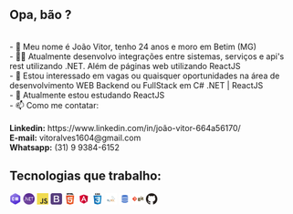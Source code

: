 

<h2><b>Opa, bão ?</b></h2> <br>
- 👋 Meu nome é João Vitor, tenho 24 anos e moro em Betim (MG) <br>
- 👨‍💻 Atualmente desenvolvo integrações entre sistemas, serviços e api's rest utilizando .NET. Além de páginas web utilizando ReactJS <br>
- 👀 Estou interessado em vagas ou quaisquer oportunidades na área de desenvolvimento WEB Backend ou FullStack em C# .NET | ReactJS <br>
- 🌱 Atualmente estou estudando ReactJS <br>
- 📫 Como me contatar: <br>
<br><b>Linkedin:</b> https://www.linkedin.com/in/joão-vitor-664a56170/
<br><b>E-mail:</b> vitoralves1604@gmail.com
<br><b>Whatsapp:</b> (31) 9 9384-6152


##  Tecnologias que trabalho:

<code><img height="20" title="C#" src="https://raw.githubusercontent.com/github/explore/80688e429a7d4ef2fca1e82350fe8e3517d3494d/topics/csharp/csharp.png"></code> 
<code><img height="20" title=".NET" src="https://raw.githubusercontent.com/github/explore/80688e429a7d4ef2fca1e82350fe8e3517d3494d/topics/dotnet/dotnet.png"></code> 
<code><img height="20" title="JS"  src="https://raw.githubusercontent.com/github/explore/80688e429a7d4ef2fca1e82350fe8e3517d3494d/topics/javascript/javascript.png"></code> 
<code><img title="Bootstrap" height="20" src="https://raw.githubusercontent.com/github/explore/80688e429a7d4ef2fca1e82350fe8e3517d3494d/topics/bootstrap/bootstrap.png"></code>
<code><img title="HTML" height="20" src="https://raw.githubusercontent.com/github/explore/80688e429a7d4ef2fca1e82350fe8e3517d3494d/topics/html/html.png"></code>
<code><img title="Angular" height="20" src="https://raw.githubusercontent.com/github/explore/80688e429a7d4ef2fca1e82350fe8e3517d3494d/topics/angular/angular.png"></code>
<code><img  title="CSS" height="20" src="https://raw.githubusercontent.com/github/explore/80688e429a7d4ef2fca1e82350fe8e3517d3494d/topics/css/css.png"></code>
<code><img title="MySQL" height="20" src="https://raw.githubusercontent.com/github/explore/80688e429a7d4ef2fca1e82350fe8e3517d3494d/topics/mysql/mysql.png"></code>
<code><img title="SQL" height="20" src="https://raw.githubusercontent.com/github/explore/80688e429a7d4ef2fca1e82350fe8e3517d3494d/topics/sql/sql.png"></code>
<code><img height="20" title="GIT" src="https://raw.githubusercontent.com/github/explore/80688e429a7d4ef2fca1e82350fe8e3517d3494d/topics/git/git.png"></code>
<code><img height="20" title="Github" src="https://raw.githubusercontent.com/github/explore/89bdd9644f44d1b12180fd512b95574fe4c54617/topics/github-api/github-api.png"></code>


<!---
lled16/lled16 is a ✨ special ✨ repository because its `README.md` (this file) appears on your GitHub profile.
You can click the Preview link to take a look at your changes.
--->
